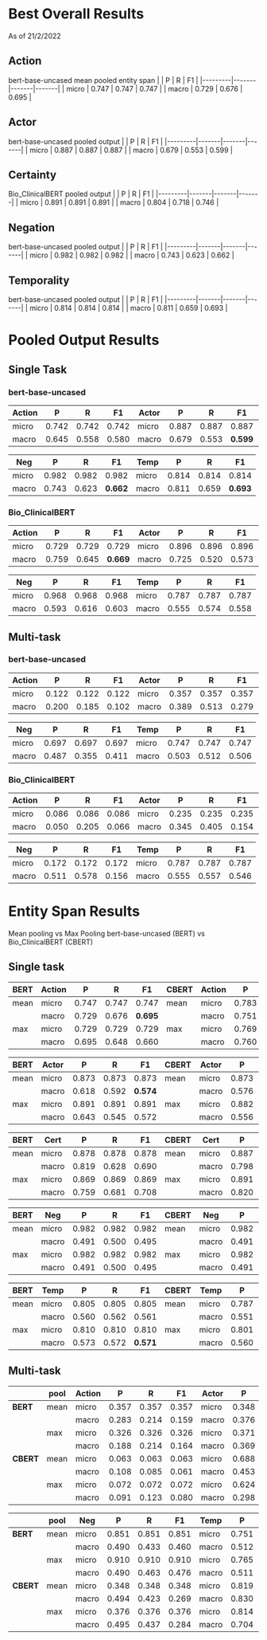 # Best Overall Results
As of 21/2/2022

## Action
bert-base-uncased
mean pooled entity span
|         | P     | R     | F1    |
|---------|-------|-------|-------|
| micro   | 0.747 | 0.747 | 0.747 |
| macro   | 0.729 | 0.676 | 0.695 |

## Actor
bert-base-uncased
pooled output
|         | P     | R     | F1    |
|---------|-------|-------|-------|
| micro   | 0.887 | 0.887 | 0.887 |
| macro   | 0.679 | 0.553 | 0.599 |

## Certainty
Bio\_ClinicalBERT
pooled output
|         | P     | R     | F1    |
|---------|-------|-------|-------|
| micro   | 0.891 | 0.891 | 0.891 |
| macro   | 0.804 | 0.718 | 0.746 |

## Negation
bert-base-uncased
pooled output
|         | P     | R     | F1    |
|---------|-------|-------|-------|
| micro   | 0.982 | 0.982 | 0.982 |
| macro   | 0.743 | 0.623 | 0.662 |

## Temporality
bert-base-uncased
pooled output
|         | P     | R     | F1    |
|---------|-------|-------|-------|
| micro   | 0.814 | 0.814 | 0.814 |
| macro   | 0.811 | 0.659 | 0.693 |


# Pooled Output Results
## Single Task
### bert-base-uncased
| Action  | P     | R     | F1    | Actor   | P     | R     | F1    | Cert    | P     | R     | F1    |
|---------|-------|-------|-------|---------|-------|-------|-------|---------|-------|-------|-------|
| micro   | 0.742 | 0.742 | 0.742 | micro   | 0.887 | 0.887 | 0.887 | micro   | 0.837 | 0.837 | 0.837 |
| macro   | 0.645 | 0.558 | 0.580 | macro   | 0.679 | 0.553 | **0.599** | macro   | 0.667 | 0.599 | 0.625 |

| Neg     | P     | R     | F1    | Temp    | P     | R     | F1    |
|---------|-------|-------|-------|---------|-------|-------|-------|
| micro   | 0.982 | 0.982 | 0.982 | micro   | 0.814 | 0.814 | 0.814 |
| macro   | 0.743 | 0.623 | **0.662** | macro   | 0.811 | 0.659 | **0.693** |

### Bio_ClinicalBERT

| Action  | P     | R     | F1    | Actor   | P     | R     | F1    | Cert    | P     | R     | F1    |
|---------|-------|-------|-------|---------|-------|-------|-------|---------|-------|-------|-------|
| micro   | 0.729 | 0.729 | 0.729 | micro   | 0.896 | 0.896 | 0.896 | micro   | 0.891 | 0.891 | 0.891 |
| macro   | 0.759 | 0.645 | **0.669** | macro   | 0.725 | 0.520 | 0.573 | macro   | 0.804 | 0.718 | **0.746** |

| Neg     | P     | R     | F1    | Temp    | P     | R     | F1    |
|---------|-------|-------|-------|---------|-------|-------|-------|
| micro   | 0.968 | 0.968 | 0.968 | micro   | 0.787 | 0.787 | 0.787 |
| macro   | 0.593 | 0.616 | 0.603 | macro   | 0.555 | 0.574 | 0.558 |

## Multi-task
### bert-base-uncased

| Action  | P     | R     | F1    | Actor   | P     | R     | F1    | Cert    | P     | R     | F1    |
|---------|-------|-------|-------|---------|-------|-------|-------|---------|-------|-------|-------|
| micro   | 0.122 | 0.122 | 0.122 | micro   | 0.357 | 0.357 | 0.357 | micro   | 0.665 | 0.665 | 0.665 |
| macro   | 0.200 | 0.185 | 0.102 | macro   | 0.389 | 0.513 | 0.279 | macro   | 0.399 | 0.491 | 0.401 |

| Neg     | P     | R     | F1    | Temp    | P     | R     | F1    |
|---------|-------|-------|-------|---------|-------|-------|-------|
| micro   | 0.697 | 0.697 | 0.697 | micro   | 0.747 | 0.747 | 0.747 |
| macro   | 0.487 | 0.355 | 0.411 | macro   | 0.503 | 0.512 | 0.506 |

### Bio_ClinicalBERT

| Action  | P     | R     | F1    | Actor   | P     | R     | F1    | Cert    | P     | R     | F1    |
|---------|-------|-------|-------|---------|-------|-------|-------|---------|-------|-------|-------|
| micro   | 0.086 | 0.086 | 0.086 | micro   | 0.235 | 0.235 | 0.235 | micro   | 0.353 | 0.353 | 0.353 |
| macro   | 0.050 | 0.205 | 0.066 | macro   | 0.345 | 0.405 | 0.154 | macro   | 0.161 | 0.111 | 0.132 |

| Neg     | P     | R     | F1    | Temp    | P     | R     | F1    |
|---------|-------|-------|-------|---------|-------|-------|-------|
| micro   | 0.172 | 0.172 | 0.172 | micro   | 0.787 | 0.787 | 0.787 |
| macro   | 0.511 | 0.578 | 0.156 | macro   | 0.555 | 0.557 | 0.546 |



# Entity Span Results
Mean pooling vs Max Pooling
bert-base-uncased (BERT) vs Bio\_ClinicalBERT (CBERT)
## Single task

|BERT| Action  | P     | R     | F1    |CBERT| Action  | P     | R     | F1    |
|----|---------|-------|-------|-------|-----|---------|-------|-------|-------|
|mean| micro   | 0.747 | 0.747 | 0.747 |mean | micro   | 0.783 | 0.783 | 0.783 |
|    | macro   | 0.729 | 0.676 | **0.695** |     | macro   | 0.751 | 0.659 | 0.691 |
|max | micro   | 0.729 | 0.729 | 0.729 |max  | micro   | 0.769 | 0.769 | 0.769 |
|    | macro   | 0.695 | 0.648 | 0.660 |     | macro   | 0.760 | 0.666 | 0.679 |


|BERT| Actor   | P     | R     | F1    |CBERT| Actor   | P     | R     | F1    |
|----|---------|-------|-------|-------|----|---------|-------|-------|-------|
|mean| micro   | 0.873 | 0.873 | 0.873 |mean| micro   | 0.873 | 0.873 | 0.873 |
|    | macro   | 0.618 | 0.592 | **0.574** |    | macro   | 0.576 | 0.431 | 0.464 |
|max | micro   | 0.891 | 0.891 | 0.891 |max | micro   | 0.882 | 0.882 | 0.882 |
|    | macro   | 0.643 | 0.545 | 0.572 |    | macro   | 0.556 | 0.474 | 0.500 |


|BERT| Cert    | P     | R     | F1    |CBERT| Cert    | P     | R     | F1    |
|----|---------|-------|-------|-------|----|---------|-------|-------|-------|
|mean| micro   | 0.878 | 0.878 | 0.878 |mean| micro   | 0.887 | 0.887 | 0.887 |
|    | macro   | 0.819 | 0.628 | 0.690 |    | macro   | 0.798 | 0.686 | **0.730** |
|max | micro   | 0.869 | 0.869 | 0.869 |max | micro   | 0.891 | 0.891 | 0.891 |
|    | macro   | 0.759 | 0.681 | 0.708 |    | macro   | 0.820 | 0.670 | 0.726 |


|BERT| Neg     | P     | R     | F1    |CBERT| Neg     | P     | R     | F1    |
|----|---------|-------|-------|-------|----|---------|-------|-------|-------|
|mean| micro   | 0.982 | 0.982 | 0.982 |mean| micro   | 0.982 | 0.982 | 0.982 |
|    | macro   | 0.491 | 0.500 | 0.495 |    | macro   | 0.491 | 0.500 | 0.495 |
|max | micro   | 0.982 | 0.982 | 0.982 |max | micro   | 0.982 | 0.982 | 0.982 |
|    | macro   | 0.491 | 0.500 | 0.495 |    | macro   | 0.491 | 0.500 | 0.495 |


|BERT| Temp    | P     | R     | F1    |CBERT| Temp    | P     | R     | F1    |
|----|---------|-------|-------|-------|----|---------|-------|-------|-------|
|mean| micro   | 0.805 | 0.805 | 0.805 |mean| micro   | 0.787 | 0.787 | 0.787 |
|    | macro   | 0.560 | 0.562 | 0.561 |    | macro   | 0.551 | 0.572 | 0.560 |
|max | micro   | 0.810 | 0.810 | 0.810 |max | micro   | 0.801 | 0.801 | 0.801 |
|    | macro   | 0.573 | 0.572 | **0.571** |    | macro   | 0.560 | 0.569 | 0.563 |


## Multi-task

|     |pool| Action  | P     | R     | F1    | Actor   | P     | R     | F1    | Cert    | P     | R     | F1    |
|-----|----|---------|-------|-------|-------|---------|-------|-------|-------|---------|-------|-------|-------|
|**BERT** |mean| micro   | 0.357 | 0.357 | 0.357 | micro   | 0.348 | 0.348 | 0.348 | micro   | 0.226 | 0.226 | 0.226 |
|     |    | macro   | 0.283 | 0.214 | 0.159 | macro   | 0.376 | 0.446 | 0.257 | macro   | 0.275 | 0.226 | 0.157 |
|     |max | micro   | 0.326 | 0.326 | 0.326 | micro   | 0.371 | 0.371 | 0.371 | micro   | 0.389 | 0.389 | 0.389 |
|     |    | macro   | 0.188 | 0.214 | 0.164 | macro   | 0.369 | 0.383 | 0.258 | macro   | 0.343 | 0.268 | 0.260 |
|**CBERT**|mean| micro   | 0.063 | 0.063 | 0.063 | micro   | 0.688 | 0.688 | 0.688 | micro   | 0.149 | 0.149 | 0.149 |
|     |    | macro   | 0.108 | 0.085 | 0.061 | macro   | 0.453 | 0.279 | 0.307 | macro   | 0.162 | 0.047 | 0.073 |
|     |max | micro   | 0.072 | 0.072 | 0.072 | micro   | 0.624 | 0.624 | 0.624 | micro   | 0.172 | 0.172 | 0.172 |
|     |    | macro   | 0.091 | 0.123 | 0.080 | macro   | 0.298 | 0.255 | 0.274 | macro   | 0.244 | 0.083 | 0.123 |


|     |pool| Neg     | P     | R     | F1    | Temp    | P     | R     | F1    |
|-----|----|---------|-------|-------|-------|---------|-------|-------|-------|
|**BERT** |mean| micro   | 0.851 | 0.851 | 0.851 | micro   | 0.751 | 0.751 | 0.751 |
|     |    | macro   | 0.490 | 0.433 | 0.460 | macro   | 0.512 | 0.492 | 0.499 |
|     |max | micro   | 0.910 | 0.910 | 0.910 | micro   | 0.765 | 0.765 | 0.765 |
|     |    | macro   | 0.490 | 0.463 | 0.476 | macro   | 0.511 | 0.506 | 0.508 |
|**CBERT**|mean| micro   | 0.348 | 0.348 | 0.348 | micro   | 0.819 | 0.819 | 0.819 |
|     |    | macro   | 0.494 | 0.423 | 0.269 | macro   | 0.830 | 0.651 | 0.691 |
|     |max | micro   | 0.376 | 0.376 | 0.376 | micro   | 0.814 | 0.814 | 0.814 |
|     |    | macro   | 0.495 | 0.437 | 0.284 | macro   | 0.704 | 0.649 | 0.664 |
